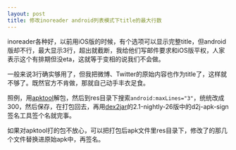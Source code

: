 ```yaml
---
layout: post
title: 修改inoreader android列表模式下title的最大行数
---
```


inoreader各种好，以前用iOS版的时候，有个选项可以显示完整title，但android版却不行，最大显示3行，超出就截断，我给他们写邮件要求和iOS版平权，人家表示这个有排期但没eta，这就等于变相的说我们不会做。

一般来说3行确实够用了，但我把微博、Twitter的原始内容也作为title了，这样就不够了。既然官方不肯做，那就自己动手丰衣足食。

照例，用[apktool](https://ibotpeaches.github.io/Apktool/)解包，然后到res目录下搜索`android:maxLines="3"`，统统改成300，然后保存，在打包回去，再用[dex2jar](https://github.com/pxb1988/dex2jar/releases)的2.1-nightly-26版中的d2j-apk-sign签名工具签个名就完事。

如果对apktool打的包不放心，可以把打包后apk文件里res目录下，修改了的那几个文件替换进原始apk中，再签名。
